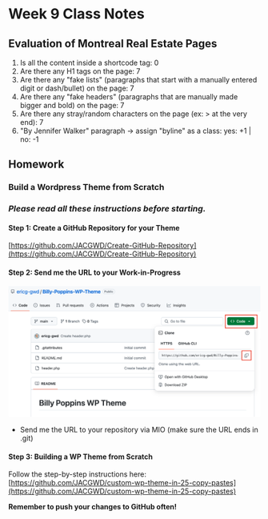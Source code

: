 # Week 9 Class Notes

## Evaluation of Montreal Real Estate Pages 

1. Is all the content inside a shortcode tag: 0
2. Are there any H1 tags on the page: 7
3. Are there any "fake lists" (paragraphs that start with a manually entered digit or dash/bullet) on the page: 7
4. Are there any "fake headers" (paragraphs that are manually made bigger and bold) on the page: 7
5. Are there any stray/random characters on the page (ex: > at the very end): 7
6. "By Jennifer Walker" paragraph -> assign "byline" as a class: yes: +1 | no: -1

## Homework

### Build a Wordpress Theme from Scratch

<figcaption>

### *Please read all these instructions before starting.* 

</figcaption>

#### Step 1: Create a GitHub Repository for your Theme

[https://github.com/JACGWD/Create-GitHub-Repository](https://github.com/JACGWD/Create-GitHub-Repository)

#### Step 2: Send me the URL to your Work-in-Progress

![Copy Repo .git URL](./week-9/img/19-copy-git-url.png)

   - Send me the URL to your repository via MIO (make sure the URL ends in .git)  

#### Step 3: Building a WP Theme from Scratch

Follow the step-by-step instructions here: [https://github.com/JACGWD/custom-wp-theme-in-25-copy-pastes](https://github.com/JACGWD/custom-wp-theme-in-25-copy-pastes)

**Remember to push your changes to GitHub often!**



